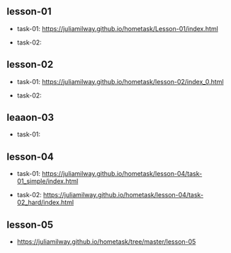 ## lesson-01
* task-01: 
 https://juliamilway.github.io/hometask/Lesson-01/index.html

* task-02:
 

## lesson-02
* task-01:
 https://juliamilway.github.io/hometask/lesson-02/index_0.html

* task-02:


## leaaon-03
* task-01:


## lesson-04
* task-01:
https://juliamilway.github.io/hometask/lesson-04/task-01_simple/index.html

* task-02:
https://juliamilway.github.io/hometask/lesson-04/task-02_hard/index.html

## lesson-05
* https://juliamilway.github.io/hometask/tree/master/lesson-05

